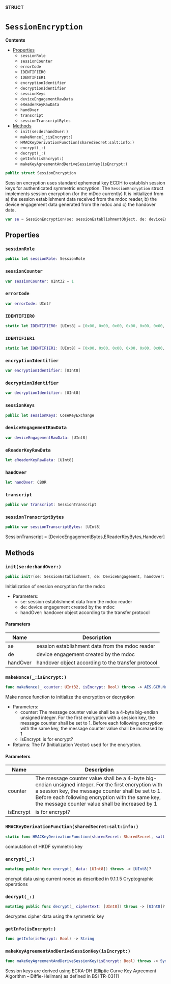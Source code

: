 **STRUCT**

# `SessionEncryption`

**Contents**

- [Properties](#properties)
  - `sessionRole`
  - `sessionCounter`
  - `errorCode`
  - `IDENTIFIER0`
  - `IDENTIFIER1`
  - `encryptionIdentifier`
  - `decryptionIdentifier`
  - `sessionKeys`
  - `deviceEngagementRawData`
  - `eReaderKeyRawData`
  - `handOver`
  - `transcript`
  - `sessionTranscriptBytes`
- [Methods](#methods)
  - `init(se:de:handOver:)`
  - `makeNonce(_:isEncrypt:)`
  - `HMACKeyDerivationFunction(sharedSecret:salt:info:)`
  - `encrypt(_:)`
  - `decrypt(_:)`
  - `getInfo(isEncrypt:)`
  - `makeKeyAgreementAndDeriveSessionKey(isEncrypt:)`

```swift
public struct SessionEncryption
```

Session encryption uses standard ephemeral key ECDH to establish session keys for authenticated symmetric encryption.
The ``SessionEncryption`` struct implements session encryption (for the mDoc currently)
It is initialized from a) the session establishment data received from the mdoc reader, b) the device engagement data generated from the mdoc and c) the handover data.

```swift
var se = SessionEncryption(se: sessionEstablishmentObject, de: deviceEngagementObject, handOver: handOverObject)
```

## Properties
### `sessionRole`

```swift
public let sessionRole: SessionRole
```

### `sessionCounter`

```swift
var sessionCounter: UInt32 = 1
```

### `errorCode`

```swift
var errorCode: UInt?
```

### `IDENTIFIER0`

```swift
static let IDENTIFIER0: [UInt8] = [0x00, 0x00, 0x00, 0x00, 0x00, 0x00, 0x00, 0x00]
```

### `IDENTIFIER1`

```swift
static let IDENTIFIER1: [UInt8] = [0x00, 0x00, 0x00, 0x00, 0x00, 0x00, 0x00, 0x01]
```

### `encryptionIdentifier`

```swift
var encryptionIdentifier: [UInt8]
```

### `decryptionIdentifier`

```swift
var decryptionIdentifier: [UInt8]
```

### `sessionKeys`

```swift
public let sessionKeys: CoseKeyExchange
```

### `deviceEngagementRawData`

```swift
var deviceEngagementRawData: [UInt8]
```

### `eReaderKeyRawData`

```swift
let eReaderKeyRawData: [UInt8]
```

### `handOver`

```swift
let handOver: CBOR
```

### `transcript`

```swift
public var transcript: SessionTranscript
```

### `sessionTranscriptBytes`

```swift
public var sessionTranscriptBytes: [UInt8]
```

SessionTranscript = [DeviceEngagementBytes,EReaderKeyBytes,Handover]

## Methods
### `init(se:de:handOver:)`

```swift
public init?(se: SessionEstablishment, de: DeviceEngagement, handOver: CBOR)
```

Initialization of session encryption for the mdoc
- Parameters:
  - se: session establishment data from the mdoc reader
  - de: device engagement created by the mdoc
  - handOver: handover object according to the transfer protocol

#### Parameters

| Name | Description |
| ---- | ----------- |
| se | session establishment data from the mdoc reader |
| de | device engagement created by the mdoc |
| handOver | handover object according to the transfer protocol |

### `makeNonce(_:isEncrypt:)`

```swift
func makeNonce(_ counter: UInt32, isEncrypt: Bool) throws -> AES.GCM.Nonce
```

Make nonce function to initialize the encryption or decryption

- Parameters:
  - counter: The message counter value shall be a 4-byte big-endian unsigned integer. For the first encryption with a session key, the message counter shall be set to 1. Before each following encryption with the same key, the message counter value shall be increased by 1
  - isEncrypt: is for encrypt?
- Returns: The IV (Initialization Vector) used for the encryption.

#### Parameters

| Name | Description |
| ---- | ----------- |
| counter | The message counter value shall be a 4-byte big-endian unsigned integer. For the first encryption with a session key, the message counter shall be set to 1. Before each following encryption with the same key, the message counter value shall be increased by 1 |
| isEncrypt | is for encrypt? |

### `HMACKeyDerivationFunction(sharedSecret:salt:info:)`

```swift
static func HMACKeyDerivationFunction(sharedSecret: SharedSecret, salt: [UInt8], info: Data) throws -> SymmetricKey
```

computation of HKDF symmetric key

### `encrypt(_:)`

```swift
mutating public func encrypt(_ data: [UInt8]) throws -> [UInt8]?
```

encrypt data using current nonce as described in 9.1.1.5 Cryptographic operations

### `decrypt(_:)`

```swift
mutating public func decrypt(_ ciphertext: [UInt8]) throws -> [UInt8]?
```

decryptes cipher data using the symmetric key

### `getInfo(isEncrypt:)`

```swift
func getInfo(isEncrypt: Bool) -> String
```

### `makeKeyAgreementAndDeriveSessionKey(isEncrypt:)`

```swift
func makeKeyAgreementAndDeriveSessionKey(isEncrypt: Bool) throws -> SymmetricKey?
```

Session keys are derived using ECKA-DH (Elliptic Curve Key Agreement Algorithm – Diffie-Hellman) as defined in BSI TR-03111
